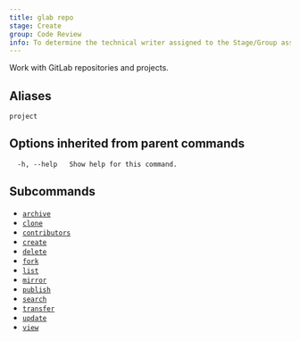 ```yaml
---
title: glab repo
stage: Create
group: Code Review
info: To determine the technical writer assigned to the Stage/Group associated with this page, see https://about.gitlab.com/handbook/product/ux/technical-writing/#assignments
---
```


<!--
This documentation is auto generated by a script.
Please do not edit this file directly. Run `make gen-docs` instead.
-->

Work with GitLab repositories and projects.

## Aliases

```plaintext
project
```

## Options inherited from parent commands

```plaintext
  -h, --help   Show help for this command.
```

## Subcommands

- [`archive`](archive.md)
- [`clone`](clone.md)
- [`contributors`](contributors.md)
- [`create`](create.md)
- [`delete`](delete.md)
- [`fork`](fork.md)
- [`list`](list.md)
- [`mirror`](mirror.md)
- [`publish`](publish/_index.md)
- [`search`](search.md)
- [`transfer`](transfer.md)
- [`update`](update.md)
- [`view`](view.md)
